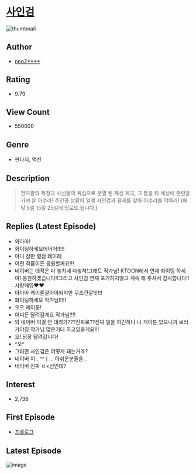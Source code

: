 # [사인검](https://comic.naver.com/bestChallenge/list?titleId=724807)
![thumbnail](https://image-comic.pstatic.net/user_contents_data/challenge_comic/2019/04/01/123948/thumbnail_202x16498e30b18_2564_426b_b34b_555cf3d33e2b_00000016.JPEG)

## Author
- [neo2****](https://comic.naver.com/artistTitle?id=123948)

## Rating
- 9.79

## View Count
- 550000

## Genre
- 판타지, 액션

## Description
> 천자왕의 폭정과 사신들의 욕심으로 분열 된 제신 제국, 그 틈을 타 세상에 혼란을 가져 온 아수라! 주인공 상팔이 일행 사인검과 팔괘를 찾아 아수라를 막아라! (매달 5일 15일 25일에 업로드 됩니다.)

## Replies (Latest Episode)
- 와아아!
- 화이팅하세요어어어!!!!!
- 아니 잠만 별점 왜이래
- 어떤 작품이든 응원할께요!!!
- 네이버는 대작은 다 놓치네 다놓쳐!그래도 작가님! KTOON에서 연재 화이팅 하세여! 응원하겠습니다!!그리고 사인검 연재 포기하지않고 계속 해 주셔서 감사합니다!!사랑해영❤❤
- 아아아 케이툰깔아야되지만 무조건깔앗!!!
- 화이팅하세요 작가님!!!!!
- 오오 케이툰!
- 어디든 달려갈게요 작가님!!!!
- 와 네이버 이걸 안 데려가???진짜로??진짜 일을 하긴하나 나 케이툰 있으니까 보러가야징 작가님 많은기대 하고있을게요!!!
- 오! 당장 달려갑니다!
- ^오^
- 그러면 사인검은 어떻게 돼는거죠?
- 네이버 이...^^ㅣ... 아쉬운분들을...
- 네이버 진짜 ㅂ×신인데?

## Interest
- 2,736

## First Episode
- [프롤로그](https://comic.naver.com/bestChallenge/detail?titleId=724807&no=1)

## Latest Episode
![image](https://image-comic.pstatic.net/user_contents_data/challenge_comic/2020/02/27/123948/upload_3702578358499030882.jpeg)
